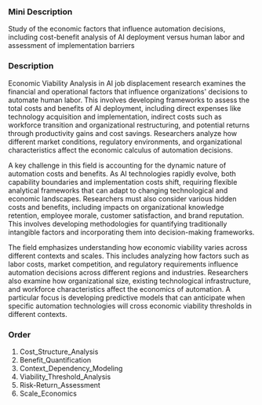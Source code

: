 ### Mini Description

Study of the economic factors that influence automation decisions, including cost-benefit analysis of AI deployment versus human labor and assessment of implementation barriers

### Description

Economic Viability Analysis in AI job displacement research examines the financial and operational factors that influence organizations' decisions to automate human labor. This involves developing frameworks to assess the total costs and benefits of AI deployment, including direct expenses like technology acquisition and implementation, indirect costs such as workforce transition and organizational restructuring, and potential returns through productivity gains and cost savings. Researchers analyze how different market conditions, regulatory environments, and organizational characteristics affect the economic calculus of automation decisions.

A key challenge in this field is accounting for the dynamic nature of automation costs and benefits. As AI technologies rapidly evolve, both capability boundaries and implementation costs shift, requiring flexible analytical frameworks that can adapt to changing technological and economic landscapes. Researchers must also consider various hidden costs and benefits, including impacts on organizational knowledge retention, employee morale, customer satisfaction, and brand reputation. This involves developing methodologies for quantifying traditionally intangible factors and incorporating them into decision-making frameworks.

The field emphasizes understanding how economic viability varies across different contexts and scales. This includes analyzing how factors such as labor costs, market competition, and regulatory requirements influence automation decisions across different regions and industries. Researchers also examine how organizational size, existing technological infrastructure, and workforce characteristics affect the economics of automation. A particular focus is developing predictive models that can anticipate when specific automation technologies will cross economic viability thresholds in different contexts.

### Order

1. Cost_Structure_Analysis
2. Benefit_Quantification
3. Context_Dependency_Modeling
4. Viability_Threshold_Analysis
5. Risk-Return_Assessment
6. Scale_Economics
